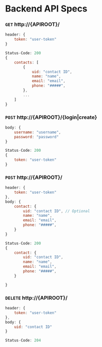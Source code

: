 # Backend API Specs

### `GET` http://{APIROOT}/

```JavaScript
header: {
    token: "user-token"
}
```

```JavaScript
Status-Code: 200
{
    contacts: [
        {
            uid: "contact ID",
            name: "name",
            email: "email",
            phone: "#####",
        },
        ...
    ]
}
```

### `POST` http://{APIROOT}/{login|create}

```JavaScript
body: {
    username: "username",
    password: "password"
}
```

```JavaScript
Status-Code: 200
{
    token: "user-token"
}
```

### `POST` http://{APIROOT}/

```JavaScript
header: {
    token: "user-token"
},
body: {
    contact: {
        uid: "contact ID", // Optional
        name: "name",
        email: "email",
        phone: "#####",
    }
}
```

```JavaScript
Status-Code: 200
{
    contact: {
        uid: "contact ID",
        name: "name",
        email: "email",
        phone: "#####",
    }

}
```

### `DELETE` http://{APIROOT}/

```JavaScript
header: {
    token: "user-token"
},
body: {
    uid: "contact ID"
}
```

```JavaScript
Status-Code: 204
```
